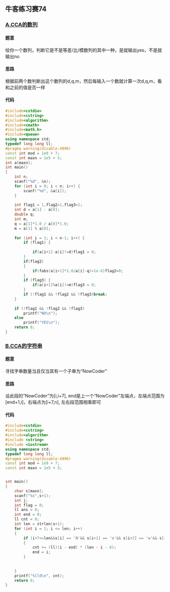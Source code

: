 ## 牛客练习赛74  
### [A.CCA的数列](https://ac.nowcoder.com/acm/contest/11699/A)

#### **题意** 

给你一个数列，判断它是不是等差/比/模数列的其中一种，是就输出yes，不是就输出no

#### **思路**  

根据前两个数判断出这个数列的d,q,m，然后每输入一个数就计算一次d,q,m，看和之前的值是否一样

#### **代码**  

```  C++
#include<cstdio>
#include<cstring>
#include<algorithm>
#include<cmath>
#include<math.h>
#include<queue>
using namespace std;
typedef long long ll;
#pragma warning(disable:4996)
const int mod = 1e9 + 7;
const int maxn = 1e5 + 5;
int a[maxn];
int main()
{
    int n;
    scanf("%d", &n);
    for (int i = 0; i < n; i++) {
        scanf("%d", &a[i]);
    }
    
    int flag1 = 1,flag2=1,flag3=1;
    int d = a[1] - a[0];
    double q;
    int m;
    q = a[1]*1.0 / a[0]*1.0;
    m = a[1] % a[0];
    
    for (int i = 1; i < n-1; i++) {
        if (flag1) {
            
			if(a[i+1]-a[i]!=d)flag1 = 0;
        }
        if(flag2)
        {
            if(fabs(a[i+1]*1.0/a[i]-q)>1e-6)flag2=0;
        }
        if (flag3) {
            if(a[i+1]%a[i]!=m)flag3 = 0;
        }
        if (!flag1 && !flag2 && !flag3)break;
    }
     
    if (!flag1 && !flag2 && !flag3)
        printf("NO\n");
    else
        printf("YES\n");
    return 0;
}  
```



### [B.CCA的字符串](https://ac.nowcoder.com/acm/contest/11699/B)

#### 题意

寻找字串数量当且仅当其有一个子串为“NowCoder”

#### 思路

设此段的“NowCoder”为[i,i+7], end是上一个“NowCoder”左端点，左端点范围为[end+1,i]，右端点为[i+7,n], 左右段范围相乘即可

#### 代码

```C++
#include<cstdio>
#include<cstring>
#include<algorithm>
#include <string>
#include <iostream>
using namespace std;
typedef long long ll;
#pragma warning(disable:4996)
const int mod = 1e9 + 7;
const int maxn = 1e5 + 5;


int main()
{
	char s[maxn];
	scanf("%s",s+1);
	int j;
	int flag = 0;
	ll ans = 0;
	int end = 0;
	ll cnt = 0;
	int len = strlen(s+1);
	for (int i = 1; i <= len; i++)
	{
		if (i+7<=len&&s[i] == 'N'&& s[i+1] == 'o'&& s[i+2] == 'w'&& s[i+3] == 'C' && s[i + 4] == 'o' && s[i + 5] == 'd' && s[i + 6] == 'e' && s[i + 7] == 'r')
		{
			cnt += (ll)(i - end) * (len - i - 6);
			end = i;
		}
		
		
	}
	printf("%lld\n", cnt);
	return 0;
}
```

